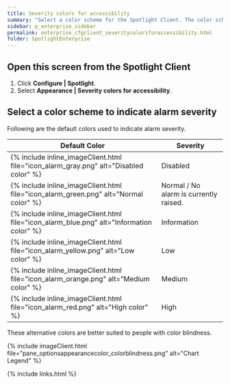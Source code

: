 ```yaml
---
title: Severity colors for accessibility
summary: "Select a color scheme for the Spotlight Client. The color scheme is used to indicate alarm severity."
sidebar: p_enterprise_sidebar
permalink: enterprise_cfgclient_severitycolorsforaccessibility.html
folder: SpotlightEnterprise
---
```




## Open this screen from the Spotlight Client

1. Click **Configure \| Spotlight**.
2. Select **Appearance \| Severity colors for accessibility**.

## Select a color scheme to indicate alarm severity

Following are the default colors used to indicate alarm severity.

Default Color | Severity
--------------|---------
{% include inline_imageClient.html file="icon_alarm_gray.png" alt="Disabled color" %} | Disabled
{% include inline_imageClient.html file="icon_alarm_green.png" alt="Normal color" %} | Normal / No alarm is currently raised.
{% include inline_imageClient.html file="icon_alarm_blue.png" alt="Information color" %} | Information
{% include inline_imageClient.html file="icon_alarm_yellow.png" alt="Low color" %} | Low
{% include inline_imageClient.html file="icon_alarm_orange.png" alt="Medium color" %} | Medium
{% include inline_imageClient.html file="icon_alarm_red.png" alt="High color" %} | High


These alternative colors are better suited to people with color blindness.

{% include imageClient.html file="pane_optionsappearancecolor_colorblindness.png" alt="Chart Legend" %}

{% include links.html %}
